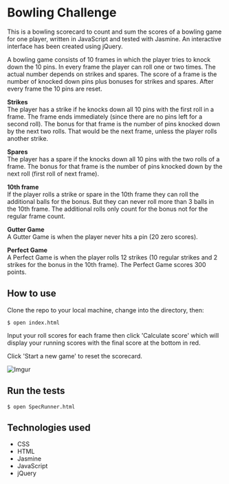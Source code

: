 # Bowling Challenge
This is a bowling scorecard to count and sum the scores of a bowling game for one
player, written in JavaScript and tested with Jasmine. An interactive interface
has been created using jQuery.

A bowling game consists of 10 frames in which the player tries to knock down the
10 pins. In every frame the player can roll one or two times. The actual number
depends on strikes and spares. The score of a frame is the number of knocked down
pins plus bonuses for strikes and spares. After every frame the 10 pins are reset.

**Strikes**<br>
The player has a strike if he knocks down all 10 pins with the first roll in a frame.
The frame ends immediately (since there are no pins left for a second roll).
The bonus for that frame is the number of pins knocked down by the next two rolls.
That would be the next frame, unless the player rolls another strike.

**Spares**<br>
The player has a spare if the knocks down all 10 pins with the two rolls of a frame.
The bonus for that frame is the number of pins knocked down by the next roll
(first roll of next frame).

**10th frame**<br>
If the player rolls a strike or spare in the 10th frame they can roll the additional
balls for the bonus. But they can never roll more than 3 balls in the 10th frame.
The additional rolls only count for the bonus not for the regular frame count.

**Gutter Game**<br>
A Gutter Game is when the player never hits a pin (20 zero scores).

**Perfect Game**<br>
A Perfect Game is when the player rolls 12 strikes (10 regular strikes and 2 strikes
for the bonus in the 10th frame). The Perfect Game scores 300 points.


## How to use
Clone the repo to your local machine, change into the directory, then:
```
$ open index.html
```
Input your roll scores for each frame then click 'Calculate score' which will
display your running scores with the final score at the bottom in red.

Click 'Start a new game' to reset the scorecard.

![Imgur](https://i.imgur.com/bMktPqJ.png)

## Run the tests
```
$ open SpecRunner.html
```

## Technologies used
* CSS
* HTML
* Jasmine
* JavaScript
* jQuery
